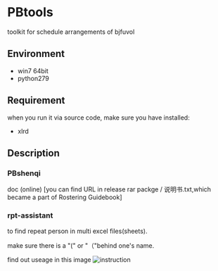 # PBtools  
toolkit for schedule arrangements of bjfuvol

## Environment
- win7 64bit  
- python279

## Requirement
when you run it via source code, make sure you have installed:
- xlrd

## Description
### PBshenqi   
doc (online) [you can find URL in release rar packge / 说明书.txt,which became a part of Rostering Guidebook]  

### rpt-assistant
to find repeat person in multi excel files(sheets).

make sure there is a "(" or "（"behind one's name.

find out useage in this image
![instruction](https://cloud.githubusercontent.com/assets/8279655/11143430/010da2da-8a30-11e5-9a49-7595f72ca016.png)
